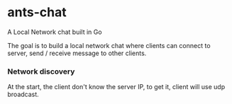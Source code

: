 # ants-chat
A Local Network chat built in Go

The goal is to build a local network chat where clients can connect to server, send / receive message to other clients.


### Network discovery
At the start, the client don't know the server IP, to get it, client will use udp broadcast.
